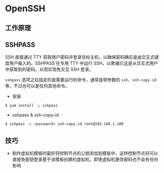 # OpenSSH

## 工作原理

## SSHPASS

SSH 直接通过 TTY 获取用户密码并登录目标主机，以确保密码确实是由交互式键盘用户输入的。SSHPASS 在专用 TTY 中运行 SSH，以欺骗它这是从交互式用户中获取到的密码，从而实现免交互 SSH 登录。

`sshpass` 选项之后指定的是需要运行的命令，通常是带参数的 `ssh`、`ssh-copy-id` 等，不过也可以是任何其他命令。

* 安装

```bash
$ yum install -y sshpass
```

* sshpass & ssh-copy-id

```bash
$ sshpass -p <password> ssh-copy-id root@192.168.1.100
```

## 技巧

* 制作虚拟机模板时最好将控制节点的公钥添加到模板中，这样控制节点将可以直接免密钥登录基于该模板创建的虚拟机，即使虚拟机更改密码也不会有任何影响